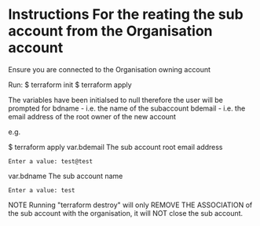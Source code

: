 Instructions For the reating the sub account from the Organisation account
==========================================================================

Ensure you are connected to the Organisation owning account

Run:
	$ terraform init
	$ terraform apply

The variables have been initialsed to null therefore the user will be prompted for
  bdname	- i.e. the name of the subaccount
  bdemail 	- i.e. the email address of the root owner of the new account

e.g.

  $ terraform apply
  var.bdemail
    The sub account root email address

    Enter a value: test@test

  var.bdname
    The sub account name

    Enter a value: test

NOTE
Running "terraform destroy" will only REMOVE THE ASSOCIATION of the sub account with the organisation, it will NOT close the sub account.

